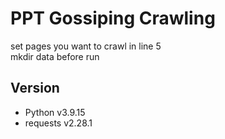 # PPT Gossiping Crawling

set pages you want to crawl in line 5  
mkdir data before run


## Version

- Python v3.9.15
- requests v2.28.1